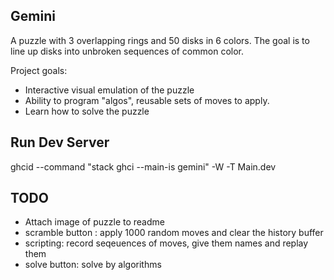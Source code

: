 ## Gemini 
A puzzle with 3 overlapping rings and 50 disks in 6 colors. The goal is to line up disks into unbroken sequences of common color.

Project goals:
- Interactive visual emulation of the puzzle
- Ability to program "algos", reusable sets of moves to apply.
- Learn how to solve the puzzle

## Run Dev Server

ghcid --command "stack ghci --main-is gemini" -W -T Main.dev


## TODO
- Attach image of puzzle to readme
- scramble button : apply 1000 random moves and clear the history buffer
- scripting: record seqeuences of moves, give them names and replay them
- solve button: solve by algorithms

